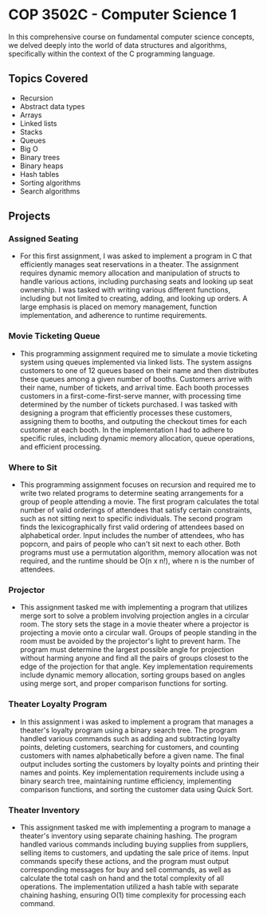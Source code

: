 # COP 3502C - Computer Science 1

In this comprehensive course on fundamental computer science concepts, we delved deeply into the world of data structures and algorithms, specifically within the context of the C programming language.

## Topics Covered

* Recursion
* Abstract data types
* Arrays
* Linked lists
* Stacks
* Queues
* Big O
* Binary trees
* Binary heaps
* Hash tables
* Sorting algorithms
* Search algorithms

## Projects

### Assigned Seating

- For this first assignment, I was asked to implement a program in C that efficiently manages seat reservations in a theater. The assignment requires dynamic memory allocation and manipulation of structs to handle various actions, including purchasing seats and looking up seat ownership. I was tasked with writing various different functions, including but not limited to creating, adding, and looking up orders. A large emphasis is placed on memory management, function implementation, and adherence to runtime requirements.

### Movie Ticketing Queue

- This programming assignment required me to simulate a movie ticketing system using queues implemented via linked lists. The system assigns customers to one of 12 queues based on their name and then distributes these queues among a given number of booths. Customers arrive with their name, number of tickets, and arrival time. Each booth processes customers in a first-come-first-serve manner, with processing time determined by the number of tickets purchased. I was tasked with designing a program that efficiently processes these customers, assigning them to booths, and outputing the checkout times for each customer at each booth. In the implementation I had to adhere to specific rules, including dynamic memory allocation, queue operations, and efficient processing.

### Where to Sit

- This programming assignment focuses on recursion and required me to write two related programs to determine seating arrangements for a group of people attending a movie. The first program calculates the total number of valid orderings of attendees that satisfy certain constraints, such as not sitting next to specific individuals. The second program finds the lexicographically first valid ordering of attendees based on alphabetical order. Input includes the number of attendees, who has popcorn, and pairs of people who can't sit next to each other. Both programs must use a permutation algorithm, memory allocation was not required, and the runtime should be O(n x n!), where n is the number of attendees.

### Projector

- This assignment tasked me with implementing a program that utilizes merge sort to solve a problem involving projection angles in a circular room. The story sets the stage in a movie theater where a projector is projecting a movie onto a circular wall. Groups of people standing in the room must be avoided by the projector's light to prevent harm. The program must determine the largest possible angle for projection without harming anyone and find all the pairs of groups closest to the edge of the projection for that angle. Key implementation requirements include dynamic memory allocation, sorting groups based on angles using merge sort, and proper comparison functions for sorting.

### Theater Loyalty Program

- In this assignment i was asked to implement a program that manages a theater's loyalty program using a binary search tree. The program handled various commands such as adding and subtracting loyalty points, deleting customers, searching for customers, and counting customers with names alphabetically before a given name. The final output includes sorting the customers by loyalty points and printing their names and points. Key implementation requirements include using a binary search tree, maintaining runtime efficiency, implementing comparison functions, and sorting the customer data using Quick Sort.

### Theater Inventory

- This assignment tasked me with implementing a program to manage a theater's inventory using separate chaining hashing. The program handled various commands including buying supplies from suppliers, selling items to customers, and updating the sale price of items. Input commands specify these actions, and the program must output corresponding messages for buy and sell commands, as well as calculate the total cash on hand and the total complexity of all operations. The implementation utilized a hash table with separate chaining hashing, ensuring O(1) time complexity for processing each command. 
